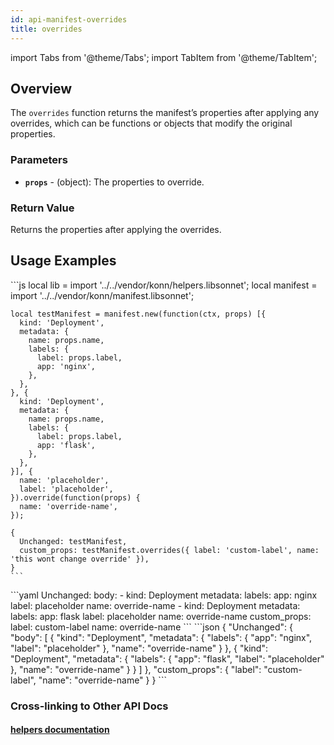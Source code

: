```yaml
---
id: api-manifest-overrides
title: overrides
---
```


import Tabs from '@theme/Tabs';
import TabItem from '@theme/TabItem';



## Overview
The `overrides` function returns the manifest’s properties after applying any overrides, which can be functions or objects that modify the original properties.

### Parameters
- **`props`** - (object): The properties to override.

### Return Value
Returns the properties after applying the overrides.

## Usage Examples

<Tabs>
    <TabItem value="jsonnet" label="Jsonnet" default>
    ```js
    local lib = import '../../vendor/konn/helpers.libsonnet';
    local manifest = import '../../vendor/konn/manifest.libsonnet';

    local testManifest = manifest.new(function(ctx, props) [{
      kind: 'Deployment',
      metadata: {
        name: props.name,
        labels: {
          label: props.label,
          app: 'nginx',
        },
      },
    }, {
      kind: 'Deployment',
      metadata: {
        name: props.name,
        labels: {
          label: props.label,
          app: 'flask',
        },
      },
    }], {
      name: 'placeholder',
      label: 'placeholder',
    }).override(function(props) {
      name: 'override-name',
    });

    {
      Unchanged: testManifest,
      custom_props: testManifest.overrides({ label: 'custom-label', name: 'this wont change override' }),
    }
    ```
  </TabItem>
  <TabItem value="yaml" label="YAML Output">
    ```yaml
    Unchanged:
      body:
        - kind: Deployment
          metadata:
            labels:
              app: nginx
              label: placeholder
            name: override-name
        - kind: Deployment
          metadata:
            labels:
              app: flask
              label: placeholder
            name: override-name
    custom_props:
      label: custom-label
      name: override-name
    ```
  </TabItem>
  <TabItem value="json" label="JSON Output">
    ```json
    {
       "Unchanged": {
          "body": [
             {
                "kind": "Deployment",
                "metadata": {
                   "labels": {
                      "app": "nginx",
                      "label": "placeholder"
                   },
                   "name": "override-name"
                }
             },
             {
                "kind": "Deployment",
                "metadata": {
                   "labels": {
                      "app": "flask",
                      "label": "placeholder"
                   },
                   "name": "override-name"
                }
             }
          ]
       },
       "custom_props": {
          "label": "custom-label",
          "name": "override-name"
       }
    }
    ```
  </TabItem>
</Tabs>

### Cross-linking to Other API Docs
#### [helpers documentation](/api/helpers/api-helpers-render)